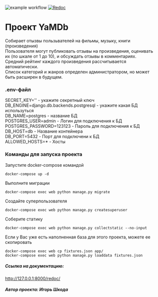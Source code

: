 ![example workflow](https://github.com/Port-tf/yamdb_final/actions/workflows/yamdb_workflow.yml/badge.svg?event=push)
[![Redoc](https://img.shields.io/website?down_color=red&down_message=offline&label=Redoc&style=plastic&up_color=green&up_message=online&url=http%3A%2F%2F51.250.111.14%2Fredoc%2F)](http://51.250.111.14/redoc/)

# Проект YaMDb 
Cобирает отызвы пользьвателей на фильмы, музыку, книги (произведения)\
Пользователя могут публиковать отзывы на произведения, оценивать их (по шкале от 1 до 10), и обсуждать отзывы в комментариях.\
Средний рейтинг каждого произведения рассчитывается автоматически.\
Список категорий и жанров определен администратором, но может быть расширен в будущем.


### .env-файл
SECRET_KEY='' - укажите секретный ключ\
DB_ENGINE=django.db.backends.postgresql - укажите какая БД используться\
DB_NAME=postgres - название БД\
POSTGRES_USER=admin - Логин для подключения к БД\
POSTGRES_PASSWORD=123123 - Пароль для подключения к БД\
DB_HOST=db - Название контейнера\
DB_PORT=5432 - Порт для подключени к БД\
ALLOWED_HOSTS=* - Хосты


### Команды для запуска проекта
Запустите docker-compose командой
```
docker-compose up -d
```
Выполните миграции
```
docker-compose exec web python manage.py migrate
```
Создайте суперпользователя
```
docker-compose exec web python manage.py createsuperuser
```
Соберите статику
```
docker-compose exec web python manage.py collectstatic --no-input
```
Если у Вас уже есть наполненная база для этого проекта, можете ее скопировать
```
docker-compose exec web cp fixtures.json app/
docker-compose exec web python manage.py loaddata fixtures.json
```

##### Ссылка на документацию:
http://127.0.0.1:8000/redoc/

##### Автор проекта: Игорь Шкода
